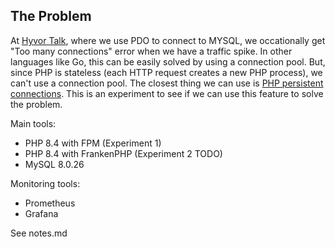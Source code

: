 ## The Problem

At [Hyvor Talk](https://talk.hyvor.com), where we use PDO to connect to MYSQL, we occationally get "Too many connections" error when we have a traffic spike. In other languages like Go, this can be easily solved by using a connection pool. But, since PHP is stateless (each HTTP request creates a new PHP process), we can't use a connection pool. The closest thing we can use is [PHP persistent connections](https://www.php.net/manual/en/features.persistent-connections.php#95340). This is an experiment to see if we can use this feature to solve the problem.

Main tools:

- PHP 8.4 with FPM (Experiment 1)
- PHP 8.4 with FrankenPHP (Experiment 2 TODO)
- MySQL 8.0.26

Monitoring tools:

- Prometheus
- Grafana

See notes.md
